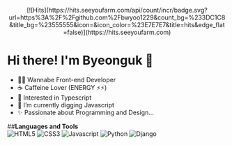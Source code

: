 <p align="center">[![Hits](https://hits.seeyoufarm.com/api/count/incr/badge.svg?url=https%3A%2F%2Fgithub.com%2Fbwyoo1229&count_bg=%233DC1C8&title_bg=%23555555&icon=&icon_color=%23E7E7E7&title=hits&edge_flat=false)](https://hits.seeyoufarm.com)</p>

<p align="center"><h1>Hi there! I'm Byeonguk 👋</h1></p>

- 👨‍💻 Wannabe Front-end Developer
- ☕️ Caffeine Lover (ENERGY ⚡️⚡️)
- 🚀 Interested in Typescript
- 🌱 I’m currently digging Javascript
- ✨ Passionate about Programming and Design...

##**Languages and Tools**</br>
![HTML5](https://img.shields.io/badge/HTML5-E34F26?style=for-the-badge&logo=html5&logoColor=white)
![CSS3](https://img.shields.io/badge/CSS3-1572B6?style=for-the-badge&logo=css3&logoColor=white)
![Javascript](https://img.shields.io/badge/JavaScript-F7DF1E?style=for-the-badge&logo=javascript&logoColor=black)
![Python](https://img.shields.io/badge/Python-14354C?style=for-the-badge&logo=python&logoColor=white)
![Django](https://img.shields.io/badge/Django-092E20?style=for-the-badge&logo=django&logoColor=white)
